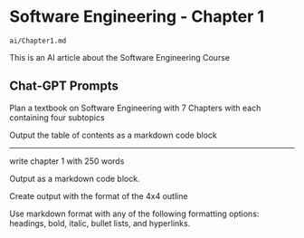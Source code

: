 # Software Engineering - Chapter 1

    ai/Chapter1.md

This is an AI article about the Software Engineering Course


## Chat-GPT Prompts


Plan a textbook on Software Engineering with 7 Chapters with each containing four subtopics

Output the table of contents as a markdown code block


---


write chapter 1 with 250 words


Output as a markdown code block.

Create output with the format of the 4x4 outline 

Use markdown format with any of the following formatting options: headings, bold, italic, bullet
lists, and hyperlinks. 

